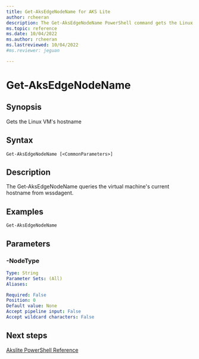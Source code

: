 ```yaml
---
title: Get-AksEdgeNodeName for AKS Lite
author: rcheeran
description: The Get-AksEdgeNodeName PowerShell command gets the Linux VM's hostname
ms.topic: reference
ms.date: 10/04/2022
ms.author: rcheeran 
ms.lastreviewed: 10/04/2022
#ms.reviewer: jeguan

---
```


# Get-AksEdgeNodeName

## Synopsis
Gets the Linux VM's hostname

## Syntax

```
Get-AksEdgeNodeName [<CommonParameters>]
```

## Description
The Get-AksEdgeNodeName queries the virtual machine's current hostname from wssdagent.

## Examples
```
Get-AksEdgeNodeName
```

## Parameters
### -NodeType


```yaml
Type: String
Parameter Sets: (All)
Aliases:

Required: False
Position: 0
Default value: None
Accept pipeline input: False
Accept wildcard characters: False
```


## Next steps

[Akslite PowerShell Reference](./index.md)
